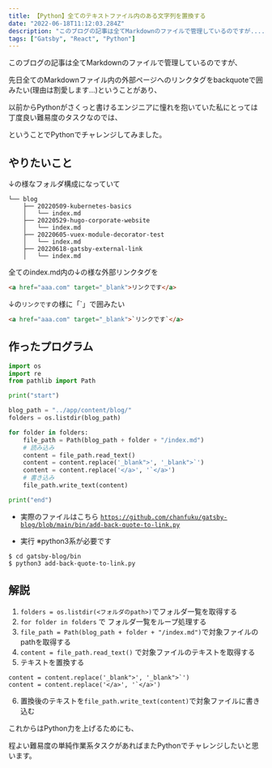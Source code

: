 ```yaml
---
title: 【Python】全てのテキストファイル内のある文字列を置換する
date: "2022-06-18T11:12:03.284Z"
description: "このブログの記事は全てMarkdownのファイルで管理しているのですが...."
tags: ["Gatsby", "React", "Python"]
---
```


このブログの記事は全てMarkdownのファイルで管理しているのですが、

先日全てのMarkdownファイル内の外部ページへのリンクタグをbackquoteで囲みたい(理由は割愛します...)ということがあり、

以前からPythonがさくっと書けるエンジニアに憧れを抱いていた私にとっては丁度良い難易度のタスクなのでは、

ということでPythonでチャレンジしてみました。

## やりたいこと

↓の様なフォルダ構成になっていて

```
└── blog
    ├── 20220509-kubernetes-basics
    │   └── index.md
    ├── 20220529-hugo-corporate-website
    │   └── index.md
    ├── 20220605-vuex-module-decorator-test
    │   └── index.md
    ├── 20220618-gatsby-external-link
    │   └── index.md

```

全てのindex.md内の↓の様な外部リンクタグを

```html
<a href="aaa.com" target="_blank">リンクです</a>
```

↓の`リンクです`の様に「`」で囲みたい
```html
<a href="aaa.com" target="_blank">`リンクです`</a>
```

## 作ったプログラム

```python
import os
import re
from pathlib import Path

print("start")

blog_path = "../app/content/blog/"
folders = os.listdir(blog_path)

for folder in folders:
    file_path = Path(blog_path + folder + "/index.md")
    # 読み込み
    content = file_path.read_text()
    content = content.replace('_blank">', '_blank">`')
    content = content.replace('</a>', '`</a>')
    # 書き込み
    file_path.write_text(content)

print("end")
```

* 実際のファイルはこちら
<a href="https://github.com/chanfuku/gatsby-blog/blob/main/bin/add-back-quote-to-link.py" target="_blank">`https://github.com/chanfuku/gatsby-blog/blob/main/bin/add-back-quote-to-link.py`</a>

* 実行 ※python3系が必要です
```
$ cd gatsby-blog/bin
$ python3 add-back-quote-to-link.py
```

## 解説

1. `folders = os.listdir(<フォルダのpath>)`でフォルダ一覧を取得する
1. `for folder in folders` で フォルダ一覧をループ処理する
1. `file_path = Path(blog_path + folder + "/index.md")`で対象ファイルのpathを取得する
1. `content = file_path.read_text()` で対象ファイルのテキストを取得する 
1. テキストを置換する
```
content = content.replace('_blank">', '_blank">`')
content = content.replace('</a>', '`</a>')
```
6. 置換後のテキストを`file_path.write_text(content)`で対象ファイルに書き込む

これからはPython力を上げるためにも、

程よい難易度の単純作業系タスクがあればまたPythonでチャレンジしたいと思います。
